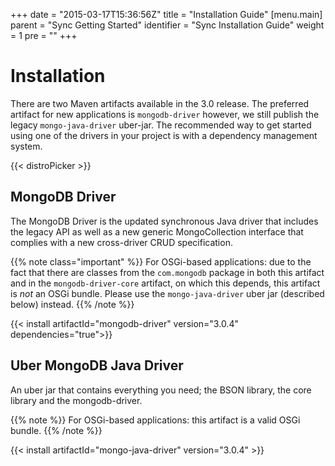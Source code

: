 +++
date = "2015-03-17T15:36:56Z"
title = "Installation Guide"
[menu.main]
  parent = "Sync Getting Started"
  identifier = "Sync Installation Guide"
  weight = 1
  pre = "<i class='fa'></i>"
+++

# Installation

There are two Maven artifacts available in the 3.0 release. The preferred artifact for new applications is `mongodb-driver` 
however, we still publish the legacy `mongo-java-driver` uber-jar.
The recommended way to get started using one of the drivers in your project is with a dependency management system.

{{< distroPicker >}}

## MongoDB Driver  

The MongoDB Driver is the updated synchronous Java driver that includes the
legacy API as well as a new generic MongoCollection interface that complies with
a new cross-driver CRUD specification.

{{% note class="important" %}}
For OSGi-based applications: due to the fact that there are classes from the `com.mongodb` package in both this artifact and in the 
`mongodb-driver-core` artifact, on which this depends, this artifact is *not* an OSGi bundle.  Please use the `mongo-java-driver` uber 
jar (described below) instead. 
{{% /note %}}

{{< install artifactId="mongodb-driver" version="3.0.4" dependencies="true">}}


## Uber MongoDB Java Driver
An uber jar that contains everything you need; the BSON library, the core library and the mongodb-driver.

{{% note %}}
For OSGi-based applications: this artifact is a valid OSGi bundle. 
{{% /note %}}

{{< install artifactId="mongo-java-driver" version="3.0.4" >}}
